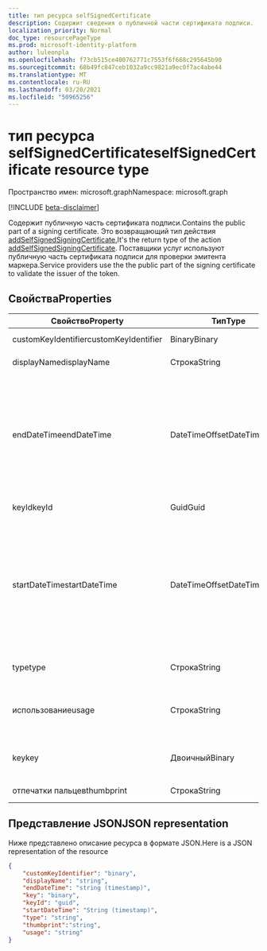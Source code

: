 ```yaml
---
title: тип ресурса selfSignedCertificate
description: Содержит сведения о публичной части сертификата подписи.
localization_priority: Normal
doc_type: resourcePageType
ms.prod: microsoft-identity-platform
author: luleonpla
ms.openlocfilehash: f73cb515ce400762771c7553f6f668c295645b90
ms.sourcegitcommit: 68b49fc847ceb1032a9cc9821a9ec0f7ac4abe44
ms.translationtype: MT
ms.contentlocale: ru-RU
ms.lasthandoff: 03/20/2021
ms.locfileid: "50965256"
---
```

# <a name="selfsignedcertificate-resource-type"></a><span data-ttu-id="0fc56-103">тип ресурса selfSignedCertificate</span><span class="sxs-lookup"><span data-stu-id="0fc56-103">selfSignedCertificate resource type</span></span>

<span data-ttu-id="0fc56-104">Пространство имен: microsoft.graph</span><span class="sxs-lookup"><span data-stu-id="0fc56-104">Namespace: microsoft.graph</span></span>

[!INCLUDE [beta-disclaimer](../../includes/beta-disclaimer.md)]

<span data-ttu-id="0fc56-105">Содержит публичную часть сертификата подписи.</span><span class="sxs-lookup"><span data-stu-id="0fc56-105">Contains the public part of a signing certificate.</span></span> <span data-ttu-id="0fc56-106">Это возвращающий тип действия [addSelfSignedSigningCertificate.](../api/serviceprincipal-addtokensigningcertificate.md)</span><span class="sxs-lookup"><span data-stu-id="0fc56-106">It's the return type of the action [addSelfSignedSigningCertificate](../api/serviceprincipal-addtokensigningcertificate.md).</span></span> <span data-ttu-id="0fc56-107">Поставщики услуг используют публичную часть сертификата подписи для проверки эмитента маркера.</span><span class="sxs-lookup"><span data-stu-id="0fc56-107">Service providers use the the public part of the signing certificate to validate the issuer of the token.</span></span>

## <a name="properties"></a><span data-ttu-id="0fc56-108">Свойства</span><span class="sxs-lookup"><span data-stu-id="0fc56-108">Properties</span></span>
<span data-ttu-id="0fc56-109">Свойство</span><span class="sxs-lookup"><span data-stu-id="0fc56-109">Property</span></span>|<span data-ttu-id="0fc56-110">Тип</span><span class="sxs-lookup"><span data-stu-id="0fc56-110">Type</span></span>|<span data-ttu-id="0fc56-111">Описание</span><span class="sxs-lookup"><span data-stu-id="0fc56-111">Description</span></span>
----|--|---
|<span data-ttu-id="0fc56-112">customKeyIdentifier</span><span class="sxs-lookup"><span data-stu-id="0fc56-112">customKeyIdentifier</span></span>|<span data-ttu-id="0fc56-113">Binary</span><span class="sxs-lookup"><span data-stu-id="0fc56-113">Binary</span></span>| <span data-ttu-id="0fc56-114">Настраиваемый идентификатор ключа</span><span class="sxs-lookup"><span data-stu-id="0fc56-114">Custom key identifier</span></span> |
| <span data-ttu-id="0fc56-115">displayName</span><span class="sxs-lookup"><span data-stu-id="0fc56-115">displayName</span></span> | <span data-ttu-id="0fc56-116">Строка</span><span class="sxs-lookup"><span data-stu-id="0fc56-116">String</span></span> | <span data-ttu-id="0fc56-117">Удобное имя для ключа.</span><span class="sxs-lookup"><span data-stu-id="0fc56-117">The friendly name for the key.</span></span> |
|<span data-ttu-id="0fc56-118">endDateTime</span><span class="sxs-lookup"><span data-stu-id="0fc56-118">endDateTime</span></span>|<span data-ttu-id="0fc56-119">DateTimeOffset</span><span class="sxs-lookup"><span data-stu-id="0fc56-119">DateTimeOffset</span></span>|<span data-ttu-id="0fc56-120">Дата и время истечения срока действия учетных данных. Тип Timestamp представляет сведения о дате и времени в формате ISO 8601 и всегда находится во времени UTC.</span><span class="sxs-lookup"><span data-stu-id="0fc56-120">The date and time at which the credential expires.The Timestamp type represents date and time information using ISO 8601 format and is always in UTC time.</span></span> <span data-ttu-id="0fc56-121">Например, полночь UTC 1 января 2014 г. выглядит так: "2014-01-01T00:00:00Z".</span><span class="sxs-lookup"><span data-stu-id="0fc56-121">For example, midnight UTC on Jan 1, 2014 would look like this: "2014-01-01T00:00:00Z".</span></span> |
|<span data-ttu-id="0fc56-122">keyId</span><span class="sxs-lookup"><span data-stu-id="0fc56-122">keyId</span></span>|<span data-ttu-id="0fc56-123">Guid</span><span class="sxs-lookup"><span data-stu-id="0fc56-123">Guid</span></span>|<span data-ttu-id="0fc56-124">Уникальный идентификатор (GUID) для ключа.</span><span class="sxs-lookup"><span data-stu-id="0fc56-124">The unique identifier (GUID) for the key.</span></span>|
|<span data-ttu-id="0fc56-125">startDateTime</span><span class="sxs-lookup"><span data-stu-id="0fc56-125">startDateTime</span></span>|<span data-ttu-id="0fc56-126">DateTimeOffset</span><span class="sxs-lookup"><span data-stu-id="0fc56-126">DateTimeOffset</span></span>|<span data-ttu-id="0fc56-127">Дата и время, в течение которых учетные данные становятся действительными. Тип Timestamp представляет сведения о дате и времени в формате ISO 8601 и всегда находится во времени UTC.</span><span class="sxs-lookup"><span data-stu-id="0fc56-127">The date and time at which the credential becomes valid.The Timestamp type represents date and time information using ISO 8601 format and is always in UTC time.</span></span> <span data-ttu-id="0fc56-128">Например, полночь UTC 1 января 2014 г. выглядит так: "2014-01-01T00:00:00Z".</span><span class="sxs-lookup"><span data-stu-id="0fc56-128">For example, midnight UTC on Jan 1, 2014 would look like this: "2014-01-01T00:00:00Z".</span></span> |
|<span data-ttu-id="0fc56-129">type</span><span class="sxs-lookup"><span data-stu-id="0fc56-129">type</span></span>|<span data-ttu-id="0fc56-130">Строка</span><span class="sxs-lookup"><span data-stu-id="0fc56-130">String</span></span>|<span data-ttu-id="0fc56-131">Тип учетных данных ключей.</span><span class="sxs-lookup"><span data-stu-id="0fc56-131">The type of key credential.</span></span> <span data-ttu-id="0fc56-132">"AsymmetricX509Cert".</span><span class="sxs-lookup"><span data-stu-id="0fc56-132">"AsymmetricX509Cert".</span></span>|
|<span data-ttu-id="0fc56-133">использование</span><span class="sxs-lookup"><span data-stu-id="0fc56-133">usage</span></span>|<span data-ttu-id="0fc56-134">Строка</span><span class="sxs-lookup"><span data-stu-id="0fc56-134">String</span></span>|<span data-ttu-id="0fc56-135">Строка, описываемая цель, для которой можно использовать ключ.</span><span class="sxs-lookup"><span data-stu-id="0fc56-135">A string that describes the purpose for which the key can be used.</span></span> <span data-ttu-id="0fc56-136">Например, "Проверка".</span><span class="sxs-lookup"><span data-stu-id="0fc56-136">For example, "Verify".</span></span>|
|<span data-ttu-id="0fc56-137">key</span><span class="sxs-lookup"><span data-stu-id="0fc56-137">key</span></span>|<span data-ttu-id="0fc56-138">Двоичный</span><span class="sxs-lookup"><span data-stu-id="0fc56-138">Binary</span></span>| <span data-ttu-id="0fc56-139">Значение для учетных данных ключа.</span><span class="sxs-lookup"><span data-stu-id="0fc56-139">The value for the key credential.</span></span> <span data-ttu-id="0fc56-140">Должно быть закодированное значение base-64.</span><span class="sxs-lookup"><span data-stu-id="0fc56-140">Should be a base-64 encoded value.</span></span> |
|<span data-ttu-id="0fc56-141">отпечатки пальцев</span><span class="sxs-lookup"><span data-stu-id="0fc56-141">thumbprint</span></span>| <span data-ttu-id="0fc56-142">Строка</span><span class="sxs-lookup"><span data-stu-id="0fc56-142">String</span></span> | <span data-ttu-id="0fc56-143">Значение отпечатка пальца для ключа.</span><span class="sxs-lookup"><span data-stu-id="0fc56-143">The thumbprint value for the key.</span></span>|

## <a name="json-representation"></a><span data-ttu-id="0fc56-144">Представление JSON</span><span class="sxs-lookup"><span data-stu-id="0fc56-144">JSON representation</span></span>

<span data-ttu-id="0fc56-145">Ниже представлено описание ресурса в формате JSON.</span><span class="sxs-lookup"><span data-stu-id="0fc56-145">Here is a JSON representation of the resource</span></span>

<!-- {
  "blockType": "resource",
  "optionalProperties": [

  ],
  "@odata.type": "microsoft.graph.selfSignedCertificate"
}-->

```json
{
    "customKeyIdentifier": "binary",
    "displayName": "string",
    "endDateTime": "string (timestamp)",
    "key": "binary",
    "keyId": "guid",
    "startDateTime": "String (timestamp)",
    "type": "string",
    "thumbprint":"string",
    "usage": "string"
}

```

<!-- uuid: 8fcb5dbc-d5aa-4681-8e31-b001d5168d79
2015-10-25 14:57:30 UTC -->
<!--
{
  "type": "#page.annotation",
  "description": "selfSignedCertificate resource",
  "keywords": "",
  "section": "documentation",
  "tocPath": "",
  "suppressions": []
}
-->

